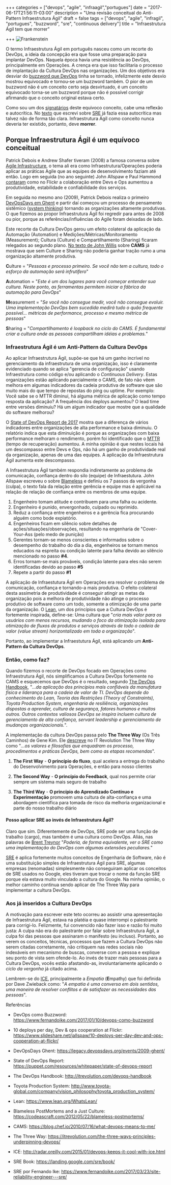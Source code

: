 +++
categories = ["devops", "agile", "infraagil","portugues"]
date = "2017-06-17T21:56:11-03:00"
description = "Uma revisão conceitual do Anti-Pattern Infraestrutura Ágil"
draft = false
tags = ["devops", "agile", "infragil", "portugues", "buzzword", "sre", "continuous delivery"]
title = "Infraestrutura Ágil tem que morrer"

+++
![Frankenstein](/images/Boris_Karloff_as_Frankenstein's_monster.jpg)

O termo Infraestrutura Ágil em português nasceu como um recorte do DevOps, a ideia da concepção era que fosse uma preparação para implantar DevOps. Naquela época havia uma resistência ao DevOps, principalmente em Operações. A crença era que isso facilitaria o processo de implantação da Cultura DevOps nas organizações. Um dos objetivos era desviar do [buzzword que DevOps](https://www.fernandoike.com/2017/01/10/devops-como-buzzword) tinha se tornado, infelizmente este desvio mostrou equivocado e tornou-se um buzzword também. O pior de um buzzword não é um conceito certo seja desvirtuado, é um conceito equivocado torna-se um buzzword porque não é possível corrigir afirmando que o conceito original estava certo.

Como sou um dos [signatários](https://web.archive.org/web/20160818034746/http://infraagil.io:80/alliance/) deste equivoco conceito, cabe uma reflexão e autocrítica. No [texto](https://www.fernandoike.com/2017/03/23/site-reliability-engineer---sre/) que escrevi sobre [SRE](https://www.fernandoike.com/2017/03/23/site-reliability-engineer---sre/) já fazia essa autocrítica mas talvez não de forma tão clara. Infraestrutura Ágil como conceito nunca deveria ter existido, portanto, deve **morrer**.

## Porque Infraestrutura Ágil é um equívoco conceitual

Patrick Debois e Andrew Shafer tiveram (2008) a famosa conversa sobre [Agile Infrastructure](http://www.jedi.be/presentations/agile-infrastructure-agile2008.pdf), o tema ali era como Infraestrutura/Operações poderia aplicar as práticas Agile que as equipes de desenvolvimento faziam até então. Logo em seguida (no ano seguinte) John Allspaw e Paul Hammond [contaram](https://www.slideshare.net/jallspaw/10-deploys-per-day-dev-and-ops-cooperation-at-flickr/) como no Flickr a colaboração entre Devs e Ops aumentou a produtividade, estabilidade e confiabilidade dos serviços.

Em seguida no mesmo ano (2009), Patrick Debois realiza o primeiro [DevOpsDays em Ghent](https://legacy.devopsdays.org/events/2009-ghent/) e partir daí começou um processo de pensamento sistêmico ([system thinking](http://www.systemicleadershipinstitute.org/systemic-leadership/theories/basic-principles-of-systems-thinking-as-applied-to-management-and-leadership-2/)) tornando as organizações altamente produtivas. O que fizemos ao propor Infraestrutura Ágil foi regredir para antes de 2008 ou pior, porque as referências/influências do Agile foram deixadas de lado.

Este recorte da Cultura DevOps gerou um efeito colateral da aplicação da Automação (Automation) e Medições/Métricas/Monitoramento (Measurement); Cultura (Culture) e Compartilhamento (Sharing) ficaram relegados ao segundo plano. [No texto de John Willis](https://blog.chef.io/2010/07/16/what-devops-means-to-me/) sobre **CAMS** já mostrava que sem Culture e Sharing não poderia ganhar tração rumo a uma organização altamente produtiva.

**C**ulture = "*Pessoas e processo primeiro. Se você não tem a cultura, todo o esforço da automação será infrutífero*"

**A**utomation = "*Este é um dos lugares para você começar entender sua cultura. Neste ponto, as ferramentas permitem iniciar a fábrica da automação para DevOps*"

**M**easurement = "*Se você não consegue medir, você não consegue evoluir. Uma implementação DevOps bem sucedida medirá tudo o quão frequente possível… métricas de performance, processo e mesmo métrica de pessoas*"

**S**haring = "*Compartilhamento é loopback no ciclo do CAMS. É fundamental criar a cultura onde as pessoas compartilham idéias e problemas.*"

### Infraestrutura Ágil é um Anti-Pattern da Cultura DevOps

Ao aplicar Infraestrutura Ágil, supõe-se que há um ganho incrível no gerenciamento da infraestrutura de uma organização, isso é claramente evidenciado quando se aplica "gerencia de configuração" usando Infraestrutura como código e/ou aplicando o *Continuous Delivery*. Estas organizações estão aplicando parcialmente o CAMS, de fato não vêem melhora em algumas indicadores da cadeia produtiva de software que são muito mais do que tempo de repostas do ping ou uptime. Por exemplo: Você sabe se o MTTR diminui, há alguma métrica de aplicação como tempo resposta da aplicação? A frequência dos deploys aumentou? O lead time entre versões diminuiu? Há um algum indicador que mostre que a qualidade do software melhorou?

O [State of DevOps Report de 2017](https://puppet.com/resources/whitepaper/state-of-devops-report) mostra que a diferença de vários indicadores entre organizações de alta performance e baixa diminuiu. O relatório indica que esta diminuição é porque as organizações com baixa performance melhoram o rendimento, porém foi identificado que o [MTTR](http://www.bb-elec.com/Learning-Center/All-White-Papers/Fiber/MTBF,-MTTR,-MTTF,-FIT-Explanation-of-Terms/MTBF-MTTR-MTTF-FIT-10262012-pdf.pdf) (tempo de recuperação) aumentou. A minha opinião é que nestes locais há um descompasso entre Devs e Ops, não há um ganho de produtividade real da organização, apenas de uma das equipes. A aplicação da Infraestrutura Ágil aumenta este descompasso.

A Infraestrutura Ágil também respondia indiretamente ao problema de comunicação, confiança dentro do silo (equipe) de Infraestutura. John Allspaw escreveu o sobre [Blameless](https://codeascraft.com/2012/05/22/blameless-postmortems/) e definiu os 7 passos da vergonha (culpa), o texto fala da relação entre gerência e equipe mas é aplicável na relação de relação de confiança entre os membros de uma equipe.

1. Engenheiro tomam atitude e contribuem para uma falha ou acidente.
2. Engenheiro é punido, envergonhado, culpado ou reprimido.
3. Reduz a confiança entre engenheiros e a gerência fica procurando alguém como bode expiatório.
4. Engenheiros ficam em silêncio sobre detalhes de ações/situações/observações, resultando na engenharia de "Cover-Your-Ass (pelo medo de punição)
5. Gerentes tornam-se menos conscientes e informados sobre o desempenho do trabalho do dia a dia, engenheiros se tornam menos educados na espreita ou condição latente para falha devido ao silêncio mencionado no passo **#4**.
6. Erros tornam-se mais prováveis, condição latente para eles não serem identificadas devido ao passo **#5**
7. Repete a partir do passo **#1**

A aplicação de Infraestutura Ágil em Operações era resolver o problema de comunicação, confiança e tornando-a mais produtiva. O efeito colateral desta assimetria de produtividade é conseguir atingir as metas da organização pois a melhora de produtividade não atinge o processo produtivo de software como um todo, somente a otimização de uma parte da organização. O [Lean](https://www.lean.org/WhatsLean/), um dos princípios que a Cultura DevOps é fortemente inspirada, define-se: Uma cultura que "*cria mais valor para os usuários com menos recursos, mudando o foco da otimização isolada para otimização de fluxos de produtos e serviços através de todo o cadeia de valor (value stream) horizontalizado em toda a organização*".

Portanto, ao implementar a Infraestutura Ágil, está aplicando um **Anti-Pattern da Cultura DevOps**.

### Então, como faz?

Quando fizemos o recorte de DevOps focado em Operações como Infraestrutura Ágil, nós simplificamos a Cultura DevOps fortemente no CAMS e esquecemos que DevOps é o resultado, segundo [The DevOps Handbook](http://itrevolution.com/devops-handbook), "*...da aplicação dos princípios mais confiáveis da manufatura física e liderança para a cadeia de valor de TI. DevOps depende do conhecimento do Lean, Teoria das Restrições (Theory of Constraints), Toyota Production System, engenharia de resiliência, organizações dispostas a aprender, cultura de segurança, fatores humanos e muitos outros. Outros contextos valiosos DevOps se inspira incluem cultura de gerenciamento de alta confiança, servant leadership e gerenciamento de mudanças organizacionais.*".

A implementação da cultura DevOps passa pelo **The Three Way** (Os Três Caminhos) de Gene Kim. Ele [descreve](https://itrevolution.com/the-three-ways-principles-underpinning-devops/) no IT Revolution The Three Way como "*...os valores e filosofias que enquadram os processo, procedimentos e práticas DevOps, bem como as etapas recomendas*".

1. **The First Way** - **O princípio do fluxo**, qual acelera a entrega do trabalho do Desenvolvimento para Operações, e então para nosso clientes

2. **The Second Way** - **O princípio do Feedback**, qual nos permite criar sempre um sistema mais seguro de trabalho

3. **The Third Way** - **O princípio do Aprendizado Contínuo e Experimentação** promovem uma cultura de alta-confiança e uma abordagem científica para tomada de risco da melhoria organizacional e parte do nosso trabalho diário

#### Posso aplicar SRE ao invés de Infraestrutura Ágil?

Claro que sim. Diferentemente de DevOps, SRE pode ser uma função de trabalho (cargo), mas também é uma cultura como DevOps. Aliás, nas palavras de [Brent Treynor](https://www.fernandoike.com/2017/03/23/site-reliability-engineer---sre/) "*Poderia, de forma equivalente, ver o SRE como uma implementação do DevOps com algumas extensões peculiares.*"

[SRE](https://landing.google.com/sre/book/) é aplica fortemente muitos conceitos de Engenharia de Software, não é uma substituição simples de Infraestrutura Ágil para SRE, algumas empresas (renomadas) simplesmente não conseguiram aplicar os conceitos de SRE usados no Google, eles tiveram que trocar o nome da função SRE porque ela estava muito vinculado a cultura do Google. Na minha opinião, o melhor caminho continua sendo aplicar de The Three Way para implementar a cultura DevOps.

### Aos já inseridos a Cultura DevOps

A motivação para escrever este teto ocorreu ao assistir uma apresentação de Infraestrutura Ágil, estava na platéia e quase interrompi o palestrante para corrigi-lo. Felizmente, fui convencido não fazer isso e razão foi muito justa: A culpa não era do palestrante por falar sobre Infraestrutura Ágil, a culpa foi das pessoas que assinaram o manifesto (eu incluso). Portanto, ao verem os conceitos, técnicas, processos que fazem a Cultura DevOps não serem citadas corretamente, não critiquem nas redes sociais não indexáveis em mecanismo de buscas, converse com a pessoa e explique seu ponto de vista sem ofende-lo. Ao invés de trazer mais pessoas para a Cultura DevOps, vocês estão afastando-as, involuntariamente aplicando o *ciclo da vergonha* já citado acima.

Lembrem-se do [ICE](http://radar.oreilly.com/2015/01/devops-keeps-it-cool-with-ice.html), principalmente a *Empatia* (**E**mpathy) que foi definida por Dave Zwieback como: "*A empatia é uma conversa em dois sentidos, uma maneira de resolver conflitos e de satisfazer as necessidades das pessoas*".

Referências

- DevOps como Buzzword: https://www.fernandoike.com/2017/01/10/devops-como-buzzword

- 10 deploys per day, Dev & ops cooperation at Flickr:  https://www.slideshare.net/jallspaw/10-deploys-per-day-dev-and-ops-cooperation-at-flickr/

- DevOpsDays Ghent: https://legacy.devopsdays.org/events/2009-ghent/

- State of DevOps Report: https://puppet.com/resources/whitepaper/state-of-devops-report

- The DevOps Handbook: http://itrevolution.com/devops-handbook

- Toyota Production System:  http://www.toyota-global.com/company/vision_philosophy/toyota_production_system/

- Lean: https://www.lean.org/WhatsLean/

- Blameless PostMortems and a Just Culture: https://codeascraft.com/2012/05/22/blameless-postmortems/

- CAMS: https://blog.chef.io/2010/07/16/what-devops-means-to-me/

- The Three Way:  https://itrevolution.com/the-three-ways-principles-underpinning-devops/

- ICE: http://radar.oreilly.com/2015/01/devops-keeps-it-cool-with-ice.html

- SRE Book: https://landing.google.com/sre/book/

- SRE por Fernando Ike: https://www.fernandoike.com/2017/03/23/site-reliability-engineer---sre/
